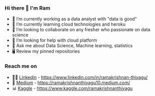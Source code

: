 ### Hi there 👋 I'm Ram

- 🔭 I’m currently working as a data analyst with "data is good"
- 🌱 I’m currently learning cloud technologies and heroku
- 👯 I’m looking to collaborate on any fresher who passionate on data science 
- 🤔 I’m looking for help with cloud platform
- 💬 Ask me about Data Science, Machine learning, statistics
- 🖥️ Review my pinned repositories

### Reach me on
- 👨‍💼 [Linkedin](https://www.linkedin.com/in/ramakrishnan-thiyagu/) - https://www.linkedin.com/in/ramakrishnan-thiyagu/
- 📄 [Medium](https://ramakrishnanthiyagu10.medium.com/) - https://ramakrishnanthiyagu10.medium.com/
- 📊 [Kaggle](https://www.kaggle.com/ramakrishnanthiyagu) - https://www.kaggle.com/ramakrishnanthiyagu
